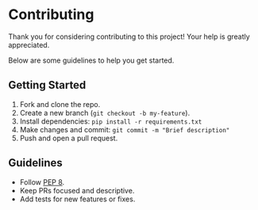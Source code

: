 # Contributing

Thank you for considering contributing to this project! Your help is greatly appreciated.

Below are some guidelines to help you get started.


## Getting Started

1. Fork and clone the repo.
2. Create a new branch (`git checkout -b my-feature`).
3. Install dependencies:
   `pip install -r requirements.txt`
4. Make changes and commit:
   `git commit -m "Brief description"`
5. Push and open a pull request.

## Guidelines

* Follow [PEP 8](https://peps.python.org/pep-0008/).
* Keep PRs focused and descriptive.
* Add tests for new features or fixes.